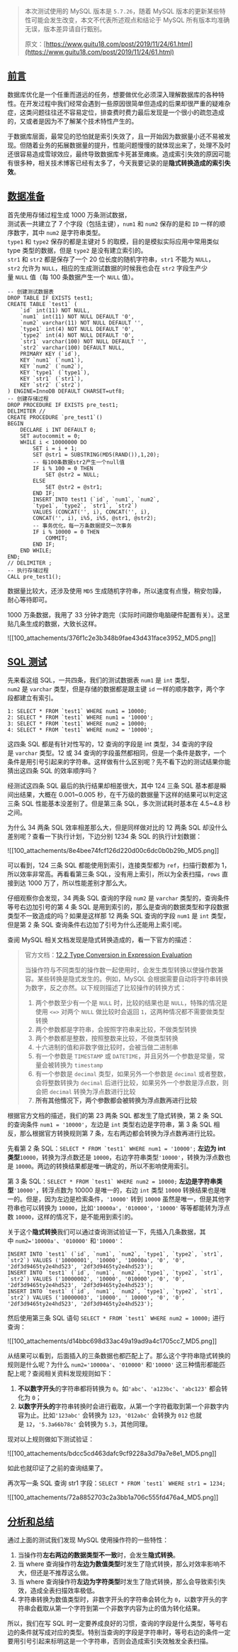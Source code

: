> 本次测试使用的 MySQL 版本是 `5.7.26`，随着 MySQL 版本的更新某些特性可能会发生改变，本文不代表所述观点和结论于 MySQL 所有版本均准确无误，版本差异请自行甄别。
> 
> 原文：[https://www.guitu18.com/post/2019/11/24/61.html](https://www.guitu18.com/post/2019/11/24/61.html)

## [前言](https://javaguide.cn/database/mysql/index-invalidation-caused-by-implicit-conversion.html#%E5%89%8D%E8%A8%80)

数据库优化是一个任重而道远的任务，想要做优化必须深入理解数据库的各种特性。在开发过程中我们经常会遇到一些原因很简单但造成的后果却很严重的疑难杂症，这类问题往往还不容易定位，排查费时费力最后发现是一个很小的疏忽造成的，又或者是因为不了解某个技术特性产生的。

于数据库层面，最常见的恐怕就是索引失效了，且一开始因为数据量小还不易被发现。但随着业务的拓展数据量的提升，性能问题慢慢的就体现出来了，处理不及时还很容易造成雪球效应，最终导致数据库卡死甚至瘫痪。造成索引失效的原因可能有很多种，相关技术博客已经有太多了，今天我要记录的是**隐式转换造成的索引失效**。

## [数据准备](https://javaguide.cn/database/mysql/index-invalidation-caused-by-implicit-conversion.html#%E6%95%B0%E6%8D%AE%E5%87%86%E5%A4%87)

首先使用存储过程生成 1000 万条测试数据，  
测试表一共建立了 7 个字段（包括主键），`num1` 和 `num2` 保存的是和 `ID` 一样的顺序数字，其中 `num2` 是字符串类型。  
`type1` 和 `type2` 保存的都是主键对 5 的取模，目的是模拟实际应用中常用类似 type 类型的数据，但是 `type2` 是没有建立索引的。  
`str1` 和 `str2` 都是保存了一个 20 位长度的随机字符串，`str1` 不能为 `NULL`，`str2` 允许为 `NULL`，相应的生成测试数据的时候我也会在 `str2` 字段生产少量 `NULL` 值（每 100 条数据产生一个 `NULL` 值）。

```
-- 创建测试数据表
DROP TABLE IF EXISTS test1;
CREATE TABLE `test1` (
    `id` int(11) NOT NULL,
    `num1` int(11) NOT NULL DEFAULT '0',
    `num2` varchar(11) NOT NULL DEFAULT '',
    `type1` int(4) NOT NULL DEFAULT '0',
    `type2` int(4) NOT NULL DEFAULT '0',
    `str1` varchar(100) NOT NULL DEFAULT '',
    `str2` varchar(100) DEFAULT NULL,
    PRIMARY KEY (`id`),
    KEY `num1` (`num1`),
    KEY `num2` (`num2`),
    KEY `type1` (`type1`),
    KEY `str1` (`str1`),
    KEY `str2` (`str2`)
) ENGINE=InnoDB DEFAULT CHARSET=utf8;
-- 创建存储过程
DROP PROCEDURE IF EXISTS pre_test1;
DELIMITER //
CREATE PROCEDURE `pre_test1`()
BEGIN
    DECLARE i INT DEFAULT 0;
    SET autocommit = 0;
    WHILE i < 10000000 DO
        SET i = i + 1;
        SET @str1 = SUBSTRING(MD5(RAND()),1,20);
        -- 每100条数据str2产生一个null值
        IF i % 100 = 0 THEN
            SET @str2 = NULL;
        ELSE
            SET @str2 = @str1;
        END IF;
        INSERT INTO test1 (`id`, `num1`, `num2`,
        `type1`, `type2`, `str1`, `str2`)
        VALUES (CONCAT('', i), CONCAT('', i),
        CONCAT('', i), i%5, i%5, @str1, @str2);
        -- 事务优化，每一万条数据提交一次事务
        IF i % 10000 = 0 THEN
            COMMIT;
        END IF;
    END WHILE;
END;
// DELIMITER ;
-- 执行存储过程
CALL pre_test1();
```

数据量比较大，还涉及使用 `MD5` 生成随机字符串，所以速度有点慢，稍安勿躁，耐心等待即可。

1000 万条数据，我用了 33 分钟才跑完（实际时间跟你电脑硬件配置有关）。这里贴几条生成的数据，大致长这样。

![[100_attachements/376f1c2e3b348b9fae43d431face3952_MD5.png]]

## [SQL 测试](https://javaguide.cn/database/mysql/index-invalidation-caused-by-implicit-conversion.html#sql-%E6%B5%8B%E8%AF%95)

先来看这组 SQL，一共四条，我们的测试数据表 `num1` 是 `int` 类型，`num2` 是 `varchar` 类型，但是存储的数据都是跟主键 `id` 一样的顺序数字，两个字段都建立有索引。

```
1: SELECT * FROM `test1` WHERE num1 = 10000;
2: SELECT * FROM `test1` WHERE num1 = '10000';
3: SELECT * FROM `test1` WHERE num2 = 10000;
4: SELECT * FROM `test1` WHERE num2 = '10000';
```

这四条 SQL 都是有针对性写的，12 查询的字段是 int 类型，34 查询的字段是 `varchar` 类型。12 或 34 查询的字段虽然都相同，但是一个条件是数字，一个条件是用引号引起来的字符串。这样做有什么区别呢？先不看下边的测试结果你能猜出这四条 SQL 的效率顺序吗？

经测试这四条 SQL 最后的执行结果却相差很大，其中 124 三条 SQL 基本都是瞬间出结果，大概在 0.001~0.005 秒，在千万级的数据量下这样的结果可以判定这三条 SQL 性能基本没差别了。但是第三条 SQL，多次测试耗时基本在 4.5~4.8 秒之间。

为什么 34 两条 SQL 效率相差那么大，但是同样做对比的 12 两条 SQL 却没什么差别呢？查看一下执行计划，下边分别 1234 条 SQL 的执行计划数据：

![[100_attachements/8e4bee74fcf126d220d00c6dc0b0b29b_MD5.png]]

可以看到，124 三条 SQL 都能使用到索引，连接类型都为 `ref`，扫描行数都为 1，所以效率非常高。再看看第三条 SQL，没有用上索引，所以为全表扫描，`rows` 直接到达 1000 万了，所以性能差别才那么大。

仔细观察你会发现，34 两条 SQL 查询的字段 `num2` 是 `varchar` 类型的，查询条件等号右边加引号的第 4 条 SQL 是用到索引的，那么是查询的数据类型和字段数据类型不一致造成的吗？如果是这样那 12 两条 SQL 查询的字段 `num1` 是 `int` 类型，但是第 2 条 SQL 查询条件右边加了引号为什么还能用上索引呢。

查阅 MySQL 相关文档发现是隐式转换造成的，看一下官方的描述：

> 官方文档：[12.2 Type Conversion in Expression Evaluation](https://dev.mysql.com/doc/refman/5.7/en/type-conversion.html?spm=5176.100239.blogcont47339.5.1FTben)
> 
> 当操作符与不同类型的操作数一起使用时，会发生类型转换以使操作数兼容。某些转换是隐式发生的。例如，MySQL 会根据需要自动将字符串转换为数字，反之亦然。以下规则描述了比较操作的转换方式：
> 
> 1. 两个参数至少有一个是 `NULL` 时，比较的结果也是 `NULL`，特殊的情况是使用 `<=>` 对两个 `NULL` 做比较时会返回 `1`，这两种情况都不需要做类型转换
> 2. 两个参数都是字符串，会按照字符串来比较，不做类型转换
> 3. 两个参数都是整数，按照整数来比较，不做类型转换
> 4. 十六进制的值和非数字做比较时，会被当做二进制串
> 5. 有一个参数是 `TIMESTAMP` 或 `DATETIME`，并且另外一个参数是常量，常量会被转换为 `timestamp`
> 6. 有一个参数是 `decimal` 类型，如果另外一个参数是 `decimal` 或者整数，会将整数转换为 `decimal` 后进行比较，如果另外一个参数是浮点数，则会把 `decimal` 转换为浮点数进行比较
> 7. **所有其他情况下，两个参数都会被转换为浮点数再进行比较**

根据官方文档的描述，我们的第 23 两条 SQL 都发生了隐式转换，第 2 条 SQL 的查询条件 `num1 = '10000'`，左边是 `int` 类型右边是字符串，第 3 条 SQL 相反，那么根据官方转换规则第 7 条，左右两边都会转换为浮点数再进行比较。

先看第 2 条 SQL：``SELECT * FROM `test1` WHERE num1 = '10000';`` **左边为 int 类型**`10000`，转换为浮点数还是 `10000`，右边字符串类型`'10000'`，转换为浮点数也是 `10000`。两边的转换结果都是唯一确定的，所以不影响使用索引。

第 3 条 SQL：``SELECT * FROM `test1` WHERE num2 = 10000;`` **左边是字符串类型**`'10000'`，转浮点数为 10000 是唯一的，右边 `int` 类型 `10000` 转换结果也是唯一的。但是，因为左边是检索条件，`'10000'` 转到 `10000` 虽然是唯一，但是其他字符串也可以转换为 `10000`，比如`'10000a'`，`'010000'`，`'10000'` 等等都能转为浮点数 `10000`，这样的情况下，是不能用到索引的。

关于这个**隐式转换**我们可以通过查询测试验证一下，先插入几条数据，其中 `num2='10000a'`、`'010000'` 和`'10000'`：

```
INSERT INTO `test1` (`id`, `num1`, `num2`, `type1`, `type2`, `str1`, `str2`) VALUES ('10000001', '10000', '10000a', '0', '0', '2df3d9465ty2e4hd523', '2df3d9465ty2e4hd523');
INSERT INTO `test1` (`id`, `num1`, `num2`, `type1`, `type2`, `str1`, `str2`) VALUES ('10000002', '10000', '010000', '0', '0', '2df3d9465ty2e4hd523', '2df3d9465ty2e4hd523');
INSERT INTO `test1` (`id`, `num1`, `num2`, `type1`, `type2`, `str1`, `str2`) VALUES ('10000003', '10000', ' 10000', '0', '0', '2df3d9465ty2e4hd523', '2df3d9465ty2e4hd523');
```

然后使用第三条 SQL 语句 ``SELECT * FROM `test1` WHERE num2 = 10000;`` 进行查询：

![[100_attachements/d14bbc698d33ac49a19ad9a4c1705cc7_MD5.png]]

从结果可以看到，后面插入的三条数据也都匹配上了。那么这个字符串隐式转换的规则是什么呢？为什么 `num2='10000a'`、`'010000'` 和`'10000'` 这三种情形都能匹配上呢？查阅相关资料发现规则如下：

1. **不以数字开头**的字符串都将转换为 `0`。如`'abc'`、`'a123bc'`、`'abc123'` 都会转化为 `0`；
2. **以数字开头的**字符串转换时会进行截取，从第一个字符截取到第一个非数字内容为止。比如`'123abc'` 会转换为 `123`，`'012abc'` 会转换为 `012` 也就是 `12`，`'5.3a66b78c'` 会转换为 `5.3`，其他同理。

现对以上规则做如下测试验证：

![[100_attachements/bdcc5cd463dafc9cf9228a3d79a7e8e1_MD5.png]]

如此也就印证了之前的查询结果了。

再次写一条 SQL 查询 str1 字段：``SELECT * FROM `test1` WHERE str1 = 1234;``

![[100_attachements/72a8852703c2a3bb1a706c555fd476a4_MD5.png]]

## [分析和总结](https://javaguide.cn/database/mysql/index-invalidation-caused-by-implicit-conversion.html#%E5%88%86%E6%9E%90%E5%92%8C%E6%80%BB%E7%BB%93)

通过上面的测试我们发现 MySQL 使用操作符的一些特性：

1. 当操作符**左右两边的数据类型不一致**时，会发生**隐式转换**。
2. 当 where 查询操作符**左边为数值类型**时发生了隐式转换，那么对效率影响不大，但还是不推荐这么做。
3. 当 where 查询操作符**左边为字符类型**时发生了隐式转换，那么会导致索引失效，造成全表扫描效率极低。
4. 字符串转换为数值类型时，非数字开头的字符串会转化为 `0`，以数字开头的字符串会截取从第一个字符到第一个非数字内容为止的值为转化结果。

所以，我们在写 SQL 时一定要养成良好的习惯，查询的字段是什么类型，等号右边的条件就写成对应的类型。特别当查询的字段是字符串时，等号右边的条件一定要用引号引起来标明这是一个字符串，否则会造成索引失效触发全表扫描。